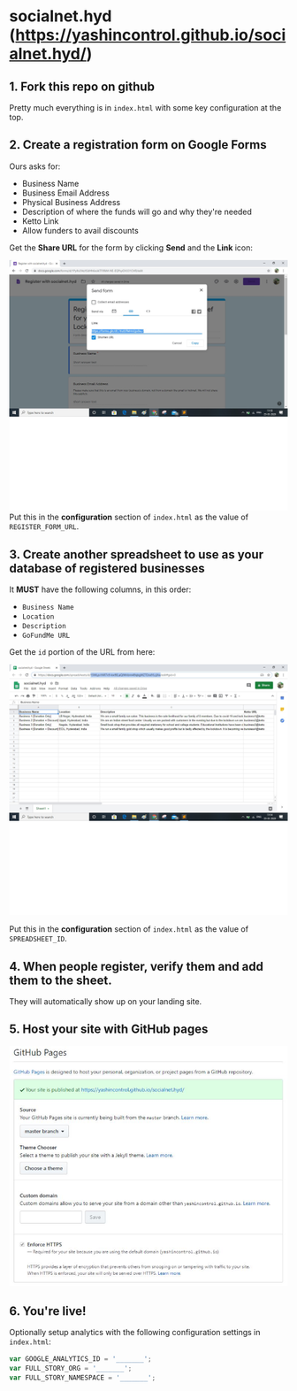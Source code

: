 # socialnet.hyd (https://yashincontrol.github.io/socialnet.hyd/)

## 1. Fork this repo on github

Pretty much everything is in `index.html` with some key configuration at the top.

## 2. Create a registration form on Google Forms

Ours asks for:

- Business Name
- Business Email Address
- Physical Business Address
- Description of where the funds will go and why they're needed
- Ketto Link
- Allow funders to avail discounts

Get the **Share URL** for the form by clicking **Send** and the **Link** icon:

![image](assets/google_form.jpg)
Put this in the **configuration** section of `index.html` as the value of `REGISTER_FORM_URL`.

## 3. Create another spreadsheet to use as your database of registered businesses

It **MUST** have the following columns, in this order:

- `Business Name`
- `Location`
- `Description`
- `GoFundMe URL`

Get the `id` portion of the URL from here:

![image](assets/socialnet_spreadsheet.jpg)

Put this in the **configuration** section of `index.html` as the value of `SPREADSHEET_ID`.

## 4. When people register, verify them and add them to the sheet.

They will automatically show up on your landing site.

## 5. Host your site with GitHub pages

![image](assets/github_pages.JPG)

## 6. You're live!

Optionally setup analytics with the following configuration settings in `index.html`:

```javascript
var GOOGLE_ANALYTICS_ID = '_______';
var FULL_STORY_ORG = '_______';
var FULL_STORY_NAMESPACE = '_______';
```
